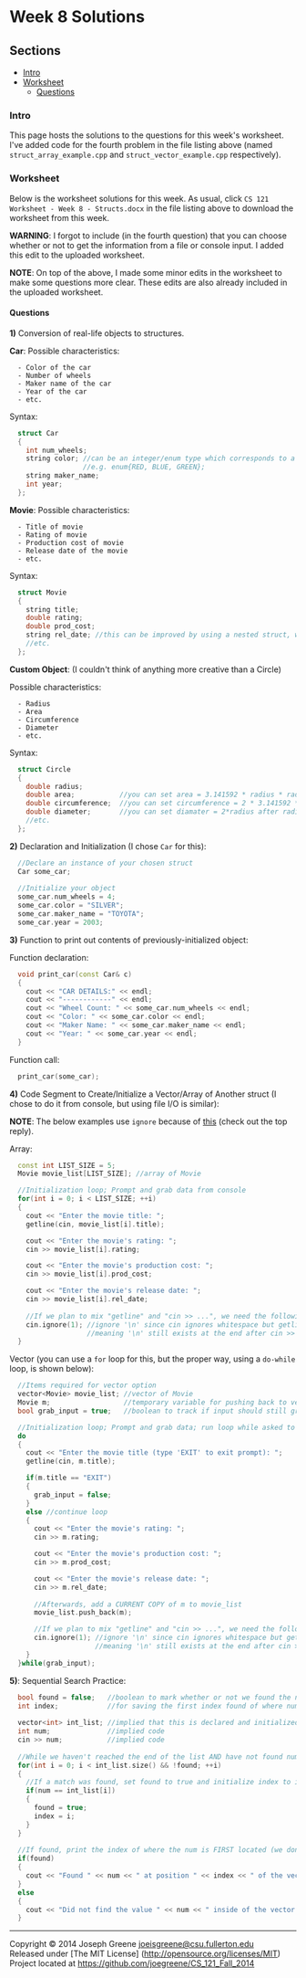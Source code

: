 # Week 8 Solutions

## Sections
- [Intro](#intro)
- [Worksheet](#worksheet)
  - [Questions](#questions)

### Intro
This page hosts the solutions to the questions for this week's worksheet. I've added code for the fourth problem 
in the file listing above (named `struct_array_example.cpp` and `struct_vector_example.cpp` respectively).

### Worksheet
Below is the worksheet solutions for this week. As usual, click `CS 121 
Worksheet - Week 8 - Structs.docx` in the file listing above to download 
the worksheet from this week.

__WARNING__: I forgot to include (in the fourth question) that you can choose whether or not 
to get the information from a file or console input. I added this edit to the uploaded worksheet.

__NOTE__: On top of the above, I made some minor edits in the worksheet to make 
some questions more clear. These edits are also already included in the uploaded worksheet.

#### Questions
__1)__ Conversion of real-life objects to structures.
 
__Car__:
Possible characteristics:
```
  - Color of the car
  - Number of wheels
  - Maker name of the car
  - Year of the car
  - etc.
```

Syntax:
```C++
  struct Car
  {
    int num_wheels;
    string color; //can be an integer/enum type which corresponds to a color code, 
                  //e.g. enum{RED, BLUE, GREEN};
    string maker_name;
    int year;
  };
```

__Movie__:
Possible characteristics:
```
  - Title of movie
  - Rating of movie
  - Production cost of movie
  - Release date of the movie
  - etc.
```

Syntax:
```C++
  struct Movie
  {
    string title;
    double rating;
    double prod_cost;
    string rel_date; //this can be improved by using a nested struct, where "Date" is that struct
    //etc.
  };
```

__Custom Object__: (I couldn't think of anything more creative than a Circle)

Possible characteristics:
```
  - Radius
  - Area
  - Circumference
  - Diameter
  - etc.
```

Syntax:
```C++
  struct Circle
  {
    double radius;
    double area;           //you can set area = 3.141592 * radius * radius after (radius is initialized)
    double circumference;  //you can set circumference = 2 * 3.141592 * radius (after radius is initialized)
    double diameter;       //you can set diamater = 2*radius after radius is initialized
    //etc.
  };
```

__2)__ Declaration and Initialization (I chose `Car` for this):
```C++
  //Declare an instance of your chosen struct
  Car some_car;
  
  //Initialize your object
  some_car.num_wheels = 4;
  some_car.color = "SILVER";
  some_car.maker_name = "TOYOTA";
  some_car.year = 2003;
```

__3)__ Function to print out contents of previously-initialized object:

Function declaration:
```C++
  void print_car(const Car& c)
  {
    cout << "CAR DETAILS:" << endl;
    cout << "------------" << endl;
    cout << "Wheel Count: " << some_car.num_wheels << endl;
    cout << "Color: " << some_car.color << endl;
    cout << "Maker Name: " << some_car.maker_name << endl;
    cout << "Year: " << some_car.year << endl;
  }
```

Function call:
```C++
  print_car(some_car);
```

__4)__ Code Segment to Create/Initialize a Vector/Array of Another struct (I chose to do it from console, but using file I/O is similar):

__NOTE__: The below examples use `ignore` because of [this](http://stackoverflow.com/questions/6649852/getline-not-working-properly-what-could-be-the-reasons) 
(check out the top reply).

Array:
```C++
  const int LIST_SIZE = 5;
  Movie movie_list[LIST_SIZE]; //array of Movie

  //Initialization loop; Prompt and grab data from console
  for(int i = 0; i < LIST_SIZE; ++i)
  {
    cout << "Enter the movie title: ";
    getline(cin, movie_list[i].title);

    cout << "Enter the movie's rating: ";
    cin >> movie_list[i].rating;

    cout << "Enter the movie's production cost: ";
    cin >> movie_list[i].prod_cost;

    cout << "Enter the movie's release date: ";
    cin >> movie_list[i].rel_date;
    
    //If we plan to mix "getline" and "cin >> ...", we need the following:
    cin.ignore(1); //ignore '\n' since cin ignores whitespace but getline does not, 
                   //meaning '\n' still exists at the end after cin >> m.rel_date is called
  }
```

Vector (you can use a `for` loop for this, but the proper way, using a `do-while` loop, is shown below):
```C++
  //Items required for vector option
  vector<Movie> movie_list; //vector of Movie
  Movie m;                  //temporary variable for pushing back to vector
  bool grab_input = true;   //boolean to track if input should still grab input from console

  //Initialization loop; Prompt and grab data; run loop while asked to grab input
  do
  {
    cout << "Enter the movie title (type 'EXIT' to exit prompt): ";
    getline(cin, m.title);

    if(m.title == "EXIT")
    {
      grab_input = false;
    }
    else //continue loop
    {
      cout << "Enter the movie's rating: ";
      cin >> m.rating;

      cout << "Enter the movie's production cost: ";
      cin >> m.prod_cost;

      cout << "Enter the movie's release date: ";
      cin >> m.rel_date;
    
      //Afterwards, add a CURRENT COPY of m to movie_list
      movie_list.push_back(m);

      //If we plan to mix "getline" and "cin >> ...", we need the following:
      cin.ignore(1); //ignore '\n' since cin ignores whitespace but getline does not, 
                     //meaning '\n' still exists at the end after cin >> m.rel_date is called
    }
  }while(grab_input);
```

__5)__: Sequential Search Practice:
```C++
  bool found = false;   //boolean to mark whether or not we found the num
  int index;            //for saving the first index found of where num is in the vector
  
  vector<int> int_list; //implied that this is declared and initialized
  int num;              //implied code
  cin >> num;           //implied code
  
  //While we haven't reached the end of the list AND have not found num in int_list
  for(int i = 0; i < int_list.size() && !found; ++i)
  {
    //If a match was found, set found to true and initialize index to i
    if(num == int_list[i])
    {
      found = true;
      index = i;
    }
  }
  
  //If found, print the index of where the num is FIRST located (we don't care about the rest)
  if(found)
  {
    cout << "Found " << num << " at position " << index << " of the vector." << endl;
  }
  else
  {
    cout << "Did not find the value " << num << " inside of the vector." << endl;
  }
```

-------------------------------------------------------------------------------

Copyright &copy; 2014 Joseph Greene <joeisgreene@csu.fullerton.edu>  
Released under [The MIT License] (http://opensource.org/licenses/MIT)  
Project located at <https://github.com/joegreene/CS_121_Fall_2014>